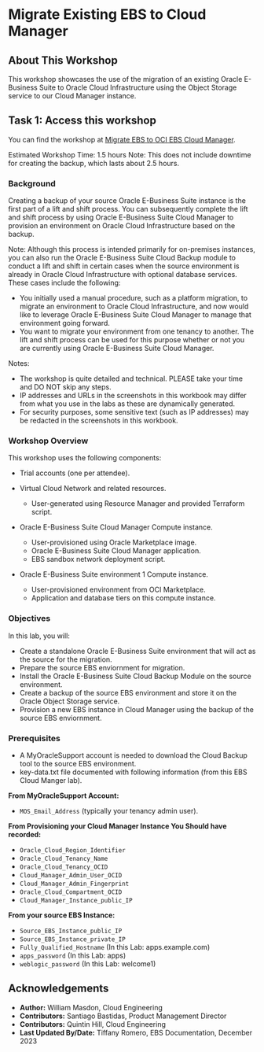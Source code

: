 # Migrate Existing EBS to Cloud Manager

## About This Workshop

This workshop showcases the use of the migration of an existing Oracle E-Business Suite to Oracle Cloud Infrastructure using the Object Storage service to our Cloud Manager instance. 

## Task 1: Access this workshop
You can find the workshop at [Migrate EBS to OCI EBS Cloud Manager](https://livelabs.oracle.com/pls/apex/r/dbpm/livelabs/run-workshop?p210_wid=753).

Estimated Workshop Time: 1.5 hours
    Note: This does not include downtime for creating the backup, which lasts about 2.5 hours. 

### **Background**

Creating a backup of your source Oracle E-Business Suite instance is the first part of a lift and shift process. You can subsequently complete the lift and shift process by using Oracle E-Business Suite Cloud Manager to provision an environment on Oracle Cloud Infrastructure based on the backup.

Note: Although this process is intended primarily for on-premises instances, you can also run the Oracle E-Business Suite Cloud Backup module to conduct a lift and shift in certain cases when the source environment is already in Oracle Cloud Infrastructure with optional database services. These cases include the following:
  * You initially used a manual procedure, such as a platform migration, to migrate an environment to Oracle Cloud Infrastructure, and now would like to leverage Oracle E-Business Suite Cloud Manager to manage that environment going forward.
  * You want to migrate your environment from one tenancy to another. The lift and shift process can be used for this purpose whether or not you are currently using Oracle E-Business Suite Cloud Manager.

Notes:

* The workshop is quite detailed and technical. PLEASE take your time and DO NOT skip any steps.
* IP addresses and URLs in the screenshots in this workbook may differ from what you use in the labs as these are dynamically generated.
* For security purposes, some sensitive text (such as IP addresses) may be redacted in the screenshots in this workbook.

### Workshop Overview

This workshop uses the following components:

* Trial accounts (one per attendee).

* Virtual Cloud Network and related resources.
    - User-generated using Resource Manager and provided Terraform script.

* Oracle E-Business Suite Cloud Manager Compute instance.
    - User-provisioned using Oracle Marketplace image.
    - Oracle E-Business Suite Cloud Manager application.
    - EBS sandbox network deployment script.

* Oracle E-Business Suite environment 1 Compute instance.
    - User-provisioned environment from OCI Marketplace.
    - Application and database tiers on this compute instance.

### Objectives

In this lab, you will:
* Create a standalone Oracle E-Business Suite environment that will act as the source for the migration.
* Prepare the source EBS enviornment for migration.
* Install the Oracle E-Business Suite Cloud Backup Module on the source environment.
* Create a backup of the source EBS environment and store it on the Oracle Object Storage service.
* Provision a new EBS instance in Cloud Manager using the backup of the source EBS enviornment.

### **Prerequisites**

* A MyOracleSupport account is needed to download the Cloud Backup tool to the source EBS environment.
* key-data.txt file documented with following information (from this EBS Cloud Manger lab).

**From MyOracleSupport Account:**

* `MOS_Email_Address` (typically your tenancy admin user).

**From Provisioning your Cloud Manager Instance You Should have recorded:**

* `Oracle_Cloud_Region_Identifier`
* `Oracle_Cloud_Tenancy_Name`
* `Oracle_Cloud_Tenancy_OCID`
* `Cloud_Manager_Admin_User_OCID`
* `Cloud_Manager_Admin_Fingerprint`
* `Oracle_Cloud_Compartment_OCID`
* `Cloud_Manager_Instance_public_IP`

**From your source EBS Instance:**

* `Source_EBS_Instance_public_IP`
* `Source_EBS_Instance_private_IP`
* `Fully_Qualified_Hostname` (In this Lab: apps.example.com)
* `apps_password` (In this Lab: apps)
* `weblogic_password` (In this Lab: welcome1)

## Acknowledgements

* **Author:** William Masdon, Cloud Engineering
* **Contributors:** Santiago Bastidas, Product Management Director
* **Contributors:** Quintin Hill, Cloud Engineering
* **Last Updated By/Date:** Tiffany Romero, EBS Documentation, December 2023

